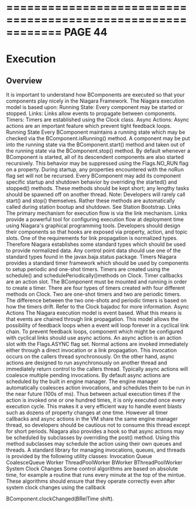 ============================================================
PAGE 44
============================================================

# Execution
## Overview
 It is important to understand how BComponents are executed so that your components play nicely in the Niagara
 Framework. The Niagara execution model is based upon:
Running State: Every component may be started or stopped.
Links: Links allow events to propagate between components.
Timers: Timers are established using the Clock class.
Async Actions: Async actions are an important feature which prevent tight feedback loops.
Running State
 Every BComponent maintains a running state which may be checked via the BComponent.isRunning() method. A
 component may be put into the running state via the BComponent.start() method and taken out of the running
 state via the BComponent.stop() method.
 By default whenever a BComponent is started, all of its descendent components are also started recursively. This
 behavior may be suppressed using the Flags.NO_RUN flag on a property. During startup, any properties encountered
 with the noRun flag set will not be recursed.
 Every BComponent may add its component specific startup and shutdown behavior by overriding the started() and
 stopped() methods. These methods should be kept short; any lengthy tasks should be spawned off on another thread.
 Note: Developers will rarely call start() and stop() themselves. Rather these methods are automatically called
 during station bootup and shutdown. See Station Bootstrap.
Links
 The primary mechanism for execution flow is via the link mechanism. Links provide a powerful tool for configuring
 execution flow at deployment time using Niagara's graphical programming tools. Developers should design their
 components so that hooks are exposed via property, action, and topic slots.
 One of the requirements for link propagation is normalized types. Therefore Niagara establishes some standard types
 which should be used to provide normalized data. Any control point data should use one of the standard types found in
 the javax.baja.status package.
Timers
 Niagara provides a standard timer framework which should be used by components to setup periodic and one-shot
 timers. Timers are created using the schedule() and schedulePeriodically()methods on Clock. Timer
 callbacks are an action slot. The BComponent must be mounted and running in order to create a timer.
 There are four types of timers created with four different methods on Clock. Two are one-shot timers and two are
 periodic timers. The difference between the two one-shots and periodic timers is based on how the timers drift. Refer to
 the Clock bajadoc for more information.
Async Actions
 The Niagara execution model is event based. What this means is that events are chained through link propagation. This
 model allows the possibility of feedback loops when a event will loop forever in a cyclical link chain. To prevent feedback
 loops, component which might be configured with cyclical links should use async actions. An async action is an action
 slot with the Flags.ASYNC flag set.
Normal actions are invoked immediately either through a direct invocation or a link propagation. This invocation occurs
 on the callers thread synchronously. On the other hand, async actions are designed to run asynchronously on another
 thread and immediately return control to the callers thread. Typically async actions will coalesce multiple pending
 invocations.
 By default async actions are scheduled by the built in engine manager. The engine manager automatically coalesces
 action invocations, and schedules them to be run in the near future (100s of ms). Thus between actual execution times if
 the action is invoked one or one hundred times, it is only executed once every execution cycle. This makes it a very
 efficient way to handle event blasts such as dozens of property changes at one time. However all timer callbacks and async
 actions in the VM share the same engine manager thread, so developers should be cautious not to consume this thread
 except for short periods.
 Niagara also provides a hook so that async actions may be scheduled by subclasses by overriding the post() method.
 Using this method subclasses may schedule the action using their own queues and threads. A standard library for
 managing invocations, queues, and threads is provided by the following utility classes:
Invocation
Queue
CoalesceQueue
Worker
ThreadPoolWorker
BWorker
BThreadPoolWorker
System Clock Changes
 Some control algorithms are based on absolute time, for example a routine that runs every minute at the top of the
 mintue. These algorithms should ensure that they operate correctly even after system clock changes using the callback

BComponent.clockChanged(BRelTime shift).
